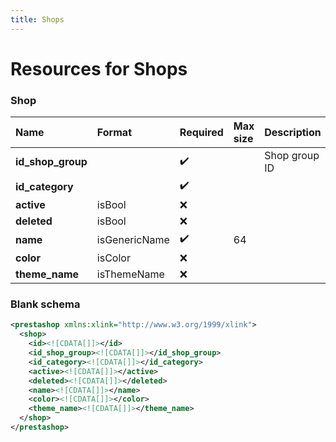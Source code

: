 ```yaml
---
title: Shops
---
```


# Resources for Shops

### Shop

|       Name        |    Format     | Required | Max size |  Description  |
| :---------------- | :------------ | :------- | :------- | :------------ |
| **id_shop_group** |               | ✔️       |          | Shop group ID |
| **id_category**   |               | ✔️       |          |               |
| **active**        | isBool        | ❌        |          |               |
| **deleted**       | isBool        | ❌        |          |               |
| **name**          | isGenericName | ✔️       | 64       |               |
| **color**         | isColor       | ❌        |          |               |
| **theme_name**    | isThemeName   | ❌        |          |               |


### Blank schema

```xml
<prestashop xmlns:xlink="http://www.w3.org/1999/xlink">
  <shop>
    <id><![CDATA[]]></id>
    <id_shop_group><![CDATA[]]></id_shop_group>
    <id_category><![CDATA[]]></id_category>
    <active><![CDATA[]]></active>
    <deleted><![CDATA[]]></deleted>
    <name><![CDATA[]]></name>
    <color><![CDATA[]]></color>
    <theme_name><![CDATA[]]></theme_name>
  </shop>
</prestashop>
```


